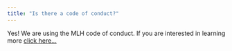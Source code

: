 ```yaml
---
title: "Is there a code of conduct?"
---
```

Yes! We are using the MLH code of conduct. If you are interested in learning more [click here...](https://static.mlh.io/docs/mlh-code-of-conduct.pdf)
